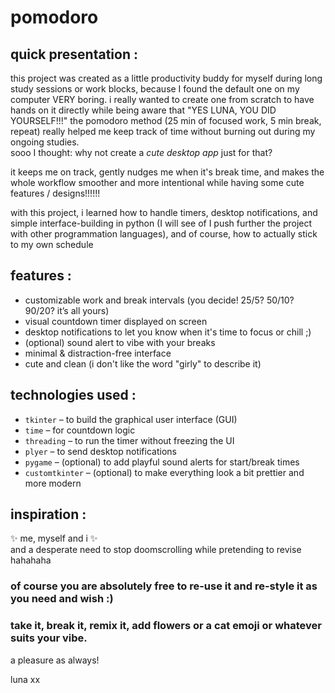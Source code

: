# pomodoro

## quick presentation :

this project was created as a little productivity buddy for myself during long study sessions or work blocks, because I found the default one on my computer VERY boring. 
i really wanted to create one from scratch to have hands on it directly while being aware that "YES LUNA, YOU DID YOURSELF!!!"
the pomodoro method (25 min of focused work, 5 min break, repeat) really helped me keep track of time without burning out during my ongoing studies.  
sooo I thought: why not create a *cute desktop app* just for that?

it keeps me on track, gently nudges me when it's break time, and makes the whole workflow smoother and more intentional while having some cute features / designs!!!!!!

with this project, i learned how to handle timers, desktop notifications, and simple interface-building in python (I will see of I push further the project with other programmation languages), and of course, how to actually stick to my own schedule 


## features :

- customizable work and break intervals (you decide! 25/5? 50/10? 90/20? it’s all yours)
- visual countdown timer displayed on screen  
- desktop notifications to let you know when it's time to focus or chill  ;)
- (optional) sound alert to vibe with your breaks 
- minimal & distraction-free interface  
- cute and clean (i don't like the word "girly" to describe it)


## technologies used :

- `tkinter` – to build the graphical user interface (GUI)  
- `time` – for countdown logic  
- `threading` – to run the timer without freezing the UI  
- `plyer` – to send desktop notifications  
- `pygame` – (optional) to add playful sound alerts for start/break times  
- `customtkinter` – (optional) to make everything look a bit prettier and more modern


## inspiration :

✨ me, myself and i ✨  
and a desperate need to stop doomscrolling while pretending to revise hahahaha


### of course you are absolutely free to re-use it and re-style it as you need and wish :)
### take it, break it, remix it, add flowers or a cat emoji or whatever suits your vibe.  


a pleasure as always! 


luna xx
